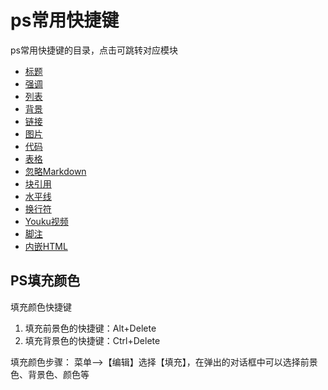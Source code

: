 # ps常用快捷键

ps常用快捷键的目录，点击可跳转对应模块

* [标题](#PS填充颜色)
* [强调](#强调)
* [列表](#列表)
* [背景](#背景)
* [链接](#链接)
* [图片](#图片)
* [代码](#代码和语法高亮)
* [表格](#表格)
* [忽略Markdown](#反斜杠-忽略Markdown语法)
* [块引用](#块引用)
* [水平线](#水平线)
* [换行符](#换行符)
* [Youku视频](#Youku视频)
* [脚注](#脚注)
* [内嵌HTML](#内嵌HTML)

## PS填充颜色
填充颜色快捷键
1. 填充前景色的快捷键：Alt+Delete
2. 填充背景色的快捷键：Ctrl+Delete

填充颜色步骤：
菜单-->【编辑】选择【填充】，在弹出的对话框中可以选择前景色、背景色、颜色等





